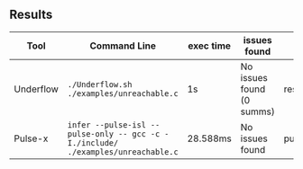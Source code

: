 ## Results

|Tool|Command Line|exec time|issues found|Debug File|
|----------------|-------------------------------|-----------------------------|---------------------------|---|
|Underflow|`./Underflow.sh ./examples/unreachable.c`|1s|No issues found (0 summs)|results-unreachable.txt|
|Pulse-x|`infer --pulse-isl --pulse-only -- gcc -c -I./include/ ./examples/unreachable.c`|28.588ms|No issues found|pulse_unreachable.html|
